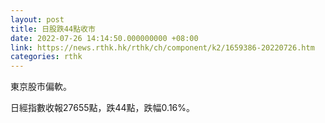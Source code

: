 ```yaml
---
layout: post
title: 日股跌44點收市
date: 2022-07-26 14:14:50.000000000 +08:00
link: https://news.rthk.hk/rthk/ch/component/k2/1659386-20220726.htm
categories: rthk
---
```


東京股市偏軟。

日經指數收報27655點，跌44點，跌幅0.16%。
